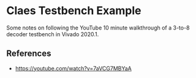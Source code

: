 # Claes Testbench Example

Some notes on following the YouTube 10 minute walkthrough of a 3-to-8 decoder testbench in Vivado 2020.1.

## References

- https://youtube.com/watch?v=7aVCG7MBYaA

